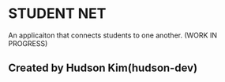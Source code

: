 # STUDENT NET
An applicaiton that connects students to one another. (WORK IN PROGRESS)

## Created by Hudson Kim(hudson-dev)
